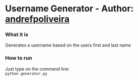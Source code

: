 # Username Generator - Author: [andrefpoliveira](https://github.com/andrefpoliveira)

### What it is
Generates a username based on the users first and last name

### How to run
Just type on the command line:  
```python generator.py```